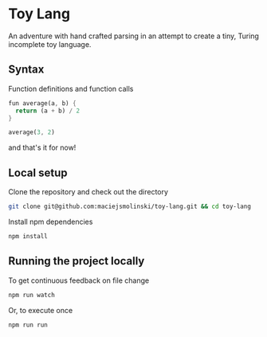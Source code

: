 # Toy Lang

An adventure with hand crafted parsing in an attempt to create a tiny, Turing incomplete toy language.

## Syntax

Function definitions and function calls

```rust
fun average(a, b) {
  return (a + b) / 2
}

average(3, 2)
```

and that's it for now!

## Local setup

Clone the repository and check out the directory

```sh
git clone git@github.com:maciejsmolinski/toy-lang.git && cd toy-lang
```

Install npm dependencies

```sh
npm install
```

## Running the project locally

To get continuous feedback on file change

```sh
npm run watch
```

Or, to execute once

```sh
npm run run
```
